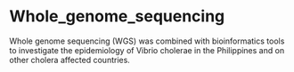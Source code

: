# Whole_genome_sequencing
Whole genome sequencing (WGS) was combined with bioinformatics tools to investigate the epidemiology of Vibrio cholerae in the Philippines and on other cholera affected countries.
